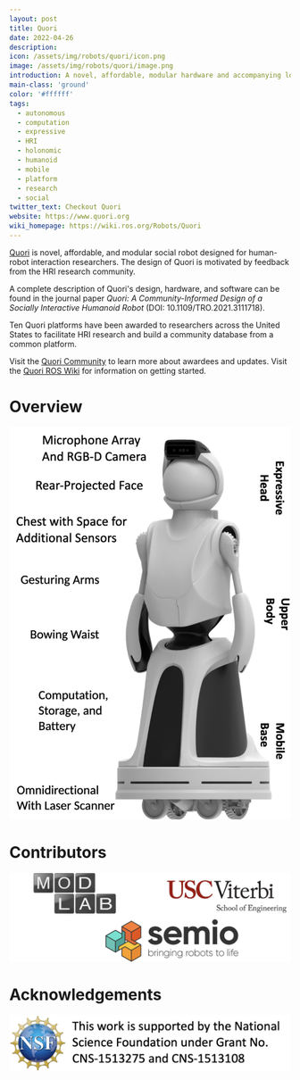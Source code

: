 ```yaml
---
layout: post
title: Quori
date: 2022-04-26
description:
icon: /assets/img/robots/quori/icon.png
image: /assets/img/robots/quori/image.png
introduction: A novel, affordable, modular hardware and accompanying low-level software platform for enabling non-contact human-robot interaction research.
main-class: 'ground'
color: '#ffffff'
tags:
  - autonomous
  - computation
  - expressive
  - HRI
  - holonomic
  - humanoid
  - mobile
  - platform
  - research
  - social
twitter_text: Checkout Quori
website: https://www.quori.org
wiki_homepage: https://wiki.ros.org/Robots/Quori
---
```


[Quori](https://www.quori.org) is novel, affordable, and modular social robot designed for human-robot interaction researchers. The design of Quori is motivated by feedback from the HRI research community.

A complete description of Quori's design, hardware, and software can be found in the journal paper *Quori: A Community-Informed Design of a Socially Interactive Humanoid Robot* (DOI: 10.1109/TRO.2021.3111718).

Ten Quori platforms have been awarded to researchers across the United States to facilitate HRI research and build a community database from a common platform.

Visit the [Quori Community](https://www.quori.org/community) to learn more about awardees and updates.
Visit the [Quori ROS Wiki](https://wiki.ros.org/Robots/Quori) for information on getting started.

# Overview
![Hardware Overview](/assets/img/robots/quori/hardware-overview.png)

# Contributors
![Organization Logos](/assets/img/robots/quori/org-logos.png)

# Acknowledgements

![NSF Acknowledgement](/assets/img/robots/quori/nsf-acknowledgement.png)